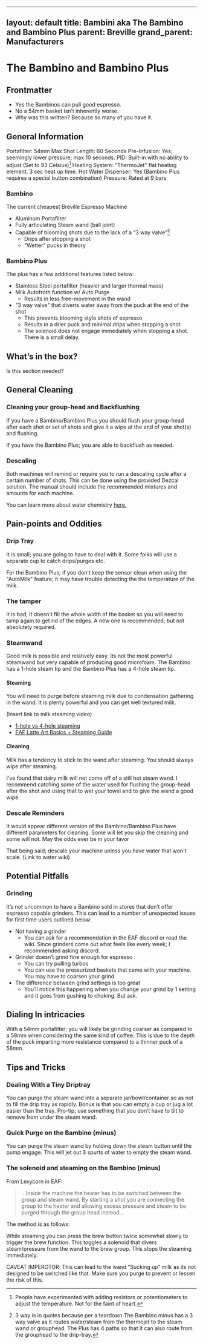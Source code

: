 
---
layout: default
title: Bambini aka The Bambino and Bambino Plus
parent: Breville 
grand_parent: Manufacturers
---

# The Bambino and Bambino Plus

## Frontmatter
- Yes the Bambinos can pull good espresso.
- No a 54mm basket isn’t inherently worse. 
- Why was this written? Because so many of you have it. 



## General Information
Portafilter: 54mm
Max Shot Length: 60 Seconds
Pre-Infusion: Yes; seemingly lower pressure; max 10 seconds.
PID: Built-in  with no ability to adjust (Set to 93 Celsius)[^1]
Heating System: "ThermoJet" flat heating element. 3 sec heat up time.
Hot Water Dispenser: Yes (Bambino Plus requires a special button combination)
Pressure: Rated at 9 bars

### Bambino
The current cheapest Breville Espresso Machine 
- Aluminum Portafilter
- Fully articulating Steam wand (ball joint)
- Capable of blooming shots due to the lack of a “3 way valve”[^2]
	- Drips after stopping a shot
	- “Wetter” pucks in theory

### Bambino Plus

The plus has a few additional features listed below:
- Stainless Steel portafilter (heavier and larger thermal mass)
- Milk Autofroth function w/ Auto Purge
	- Results in less free-movement in the wand 
- "3 way valve" that diverts water away from the puck at the end of the shot
	- This prevents blooming style shots of espresso
	- Results in a drier puck and minimal drips when stopping a shot
	- The solenoid does not engage immediately when stopping a shot. There is a small delay. 



## What’s in the box?

Is this section needed?

## General Cleaning

### Cleaning your group-head and Backflushing
If you have a Bambino/Bambino Plus  you should flush your group-head after each shot or set of shots and give it a wipe at the end of your shot(s) and flushing.

If you have the Bambino Plus; you are able to backflush as needed. 

### Descaling
Both machines will remind or require you to run a descaling cycle after a certain number of shots. This can be done using the provided Dezcal solution. The manual should include the recommended mixtures and amounts for each machine.


You can learn more about water chemistry [here.](https://espressoaf.com/guides/water.html)

## Pain-points and Oddities

### Drip Tray
It is small; you are going to have to deal with it. Some folks will use a separate cup to catch drips/purges etc. 

For the Bambino Plus; if you don't keep the sensor clean when using the "AutoMilk" feature; it may have trouble detecting the the temperature of the milk.

### The tamper
It is bad; it doesn't fill the whole width of the basket so you will need to tamp again to get rid of the edges. A new one is recommended; but not absolutely required. 


### Steamwand
Good milk is possible and relatively easy. Its not the most powerful steamwand but very capable of producing good microfoam. The Bambino has a 1-hole steam tip and the Bambino Plus has a 4-hole steam tip.

#### Steaming
You will need to purge before steaming milk due to condensation gathering in the wand. It is plenty powerful and you can get well textured milk. 

(Insert link to milk steaming video)
- [1-hole vs 4-hole steaming](https://www.youtube.com/watch?v=ZBj9ejasCiI)
- [EAF Latte Art Basics + Steaming Guide](https://espressoaf.com/guides/latteart.html)

#### Cleaning
Milk has a tendency to stick to the wand after steaming. You should always wipe after steaming. 

I've found that dairy milk will not come off of a still hot steam wand. I recommend catching some of the water used for flushing the group-head after the shot and using that to wet your towel and to give the wand a good wipe. 

### Descale Reminders
It would appear different version of the Bambino/Bambino Plus have different parameters for cleaning. Some will let you skip the cleaning and some will not. May the odds ever be in your favor

That being said; descale your machine unless you have water that won't scale. 
(Link to water wiki)


## Potential Pitfalls

### Grinding
It’s not uncommon to have a Bambino sold in stores that don’t offer espresso capable grinders. This can lead to a number of unexpected issues for first time users outlined below:

 - Not having a grinder
	 - You can ask for a recommendation in the EAF discord or read the wiki. Since grinders come out what feels like every week; I recommended asking discord. 
 - Grinder doesn’t grind fine enough for espresso
	 - You can try pulling turbos
	 - You can use the pressurized baskets that came with your machine. You may have to coarsen your grind. 
 - The difference between grind settings is too great
	 - You’ll notice this happening when you change your grind by 1 setting and it goes from gushing to choking. But ask. 
 



## Dialing In intricacies 
With a 54mm portafilter; you will likely be grinding coarser as compared to a 58mm when considering the same kind of coffee. This is due to the depth of the puck imparting more resistance compared to a thinner puck of a 58mm.  




## Tips and Tricks 

### Dealing With a Tiny Driptray
You can purge the steam wand into a separate jar/bowl/container so as not to fill the drip tray as rapidly. Bonus is that you can empty a cup or jug a lot easier than the tray. Pro-tip; use something that you don’t have to tilt to remove from under the steam wand. 

### Quick Purge on the Bambino (minus)
You can purge the steam wand by holding down the steam button until the pump engage. This will jet out 3 spurts of water to empty the steam wand.

### The solenoid and steaming on the Bambino (minus)
From Lexycorn in EAF: 

>…Inside the machine the heater has to be switched between the group and steam wand. By starting a shot you are connecting the group to the heater and allowing excess pressure and steam to be purged through the group head instead… 

The method is as follows: 

While steaming you can press the brew button twice somewhat slowly to trigger the brew function. This toggles a solenoid that divers steam/pressure from the wand to the brew group. This stops the steaming immediately. 

CAVEAT IMPEROTOR: This can lead to the wand “Sucking up” milk as its not designed to be switched like that. Make sure you purge to prevent or lessen the risk of this. 

[^1]: People have experimented with adding resistors or potentiometers to adjust the temperature. Not for the faint of heart. 

[^2]: 3 way is in quotes because per a teardown The Bambino minus has a 3 way valve as it routes water/steam from the thermojet to the steam wand or grouphead. The Plus has 4 paths so that it can also route from the grouphead to the drip-tray.